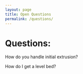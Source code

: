```yaml
---
layout: page
title: Open Questions
permalink: /questions/
---
```


# Questions:

How do you handle initial extrusion?

How do I get a level bed?
